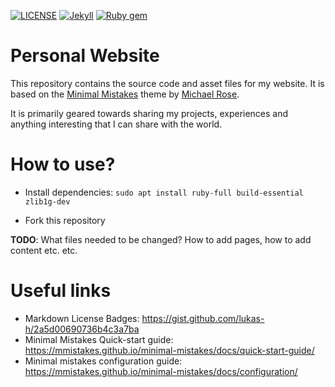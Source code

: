 [![LICENSE](https://img.shields.io/badge/license-MIT-lightgrey.svg)](https://raw.githubusercontent.com/mmistakes/minimal-mistakes/master/LICENSE)
[![Jekyll](https://img.shields.io/badge/jekyll-%3E%3D%203.7-blue.svg)](https://jekyllrb.com/)
[![Ruby gem](https://img.shields.io/gem/v/minimal-mistakes-jekyll.svg)](https://rubygems.org/gems/minimal-mistakes-jekyll)


# Personal Website

This repository contains the source code and asset files for my website. It is based on the [Minimal Mistakes](https://github.com/mmistakes/minimal-mistakes) theme by [Michael Rose](https://mademistakes.com/).

It is primarily geared towards sharing my projects, experiences and anything interesting that I can share with the world.

# How to use?

* Install dependencies: ```sudo apt install ruby-full build-essential zlib1g-dev```

* Fork this repository

**TODO**: What files needed to be changed? How to add pages, how to add content etc. etc.

# Useful links

* Markdown License Badges: https://gist.github.com/lukas-h/2a5d00690736b4c3a7ba
* Minimal Mistakes Quick-start guide: https://mmistakes.github.io/minimal-mistakes/docs/quick-start-guide/
* Minimal mistakes configuration guide: https://mmistakes.github.io/minimal-mistakes/docs/configuration/
